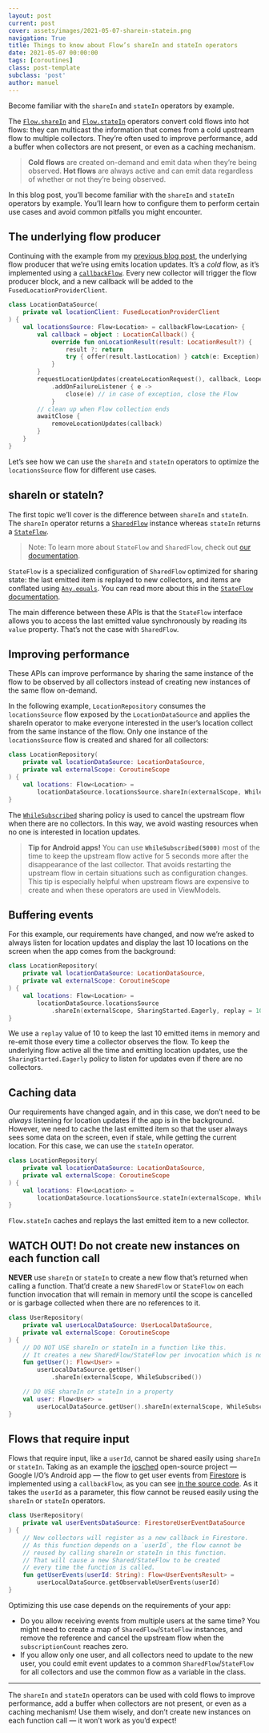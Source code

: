 ```yaml
---
layout: post
current: post
cover: assets/images/2021-05-07-sharein-statein.png
navigation: True
title: Things to know about Flow’s shareIn and stateIn operators
date: 2021-05-07 00:00:00
tags: [coroutines]
class: post-template
subclass: 'post'
author: manuel
---
```


Become familiar with the `shareIn` and `stateIn` operators by example.

The [`Flow.shareIn`](https://kotlin.github.io/kotlinx.coroutines/kotlinx-coroutines-core/kotlinx.coroutines.flow/share-in.html) and [`Flow.stateIn`](https://kotlin.github.io/kotlinx.coroutines/kotlinx-coroutines-core/kotlinx.coroutines.flow/state-in.html) operators convert cold flows into hot flows: they can multicast the information that comes from a cold upstream flow to multiple collectors. They’re often used to improve performance, add a buffer when collectors are not present, or even as a caching mechanism.

> **Cold flows** are created on-demand and emit data when they’re being observed. **Hot flows** are always active and can emit data regardless of whether or not they’re being observed.

In this blog post, you’ll become familiar with the `shareIn` and `stateIn` operators by example. You’ll learn how to configure them to perform certain use cases and avoid common pitfalls you might encounter.

## The underlying flow producer

Continuing with the example from my [previous blog post](https://manuelvivo.dev/coroutines-addrepeatingjob), the underlying flow producer that we’re using emits location updates. It’s a *cold* flow, as it’s implemented using a [`callbackFlow`](https://kotlin.github.io/kotlinx.coroutines/kotlinx-coroutines-core/kotlinx.coroutines.flow/callback-flow.html). Every new collector will trigger the flow producer block, and a new callback will be added to the `FusedLocationProviderClient`.

```kotlin
class LocationDataSource(
    private val locationClient: FusedLocationProviderClient
) {
    val locationsSource: Flow<Location> = callbackFlow<Location> {
        val callback = object : LocationCallback() {
            override fun onLocationResult(result: LocationResult?) {
                result ?: return
                try { offer(result.lastLocation) } catch(e: Exception) {}
            }
        }
        requestLocationUpdates(createLocationRequest(), callback, Looper.getMainLooper())
            .addOnFailureListener { e ->
                close(e) // in case of exception, close the Flow
            }
        // clean up when Flow collection ends
        awaitClose {
            removeLocationUpdates(callback)
        }
    }
}
```

Let’s see how we can use the `shareIn` and `stateIn` operators to optimize the `locationsSource` flow for different use cases.

## shareIn or stateIn?

The first topic we’ll cover is the difference between `shareIn` and `stateIn`. The `shareIn` operator returns a [`SharedFlow`](https://kotlin.github.io/kotlinx.coroutines/kotlinx-coroutines-core/kotlinx.coroutines.flow/-shared-flow/) instance whereas `stateIn` returns a [`StateFlow`](https://kotlin.github.io/kotlinx.coroutines/kotlinx-coroutines-core/kotlinx.coroutines.flow/-state-flow/index.html).

> Note: To learn more about `StateFlow` and `SharedFlow`, check out [our documentation](https://developer.android.com/kotlin/flow/stateflow-and-sharedflow).

`StateFlow` is a specialized configuration of `SharedFlow` optimized for sharing state: the last emitted item is replayed to new collectors, and items are conflated using [`Any.equals`](https://kotlinlang.org/api/latest/jvm/stdlib/kotlin/-any/equals.html). You can read more about this in the [`StateFlow` documentation](https://kotlin.github.io/kotlinx.coroutines/kotlinx-coroutines-core/kotlinx.coroutines.flow/-state-flow/index.html).

The main difference between these APIs is that the `StateFlow` interface allows you to access the last emitted value synchronously by reading its `value` property. That’s not the case with `SharedFlow`.

## Improving performance

These APIs can improve performance by sharing the same instance of the flow to be observed by all collectors instead of creating new instances of the same flow on-demand.

In the following example, `LocationRepository` consumes the `locationsSource` flow exposed by the `LocationDataSource` and applies the shareIn operator to make everyone interested in the user’s location collect from the same instance of the flow. Only one instance of the `locationsSource` flow is created and shared for all collectors:

```kotlin
class LocationRepository(
    private val locationDataSource: LocationDataSource,
    private val externalScope: CoroutineScope
) {
    val locations: Flow<Location> = 
        locationDataSource.locationsSource.shareIn(externalScope, WhileSubscribed())
}
```

The [`WhileSubscribed`](https://kotlin.github.io/kotlinx.coroutines/kotlinx-coroutines-core/kotlinx.coroutines.flow/-sharing-started/-while-subscribed.html) sharing policy is used to cancel the upstream flow when there are no collectors. In this way, we avoid wasting resources when no one is interested in location updates.

> **Tip for Android apps!** You can use **`WhileSubscribed(5000)`** most of the time to keep the upstream flow active for 5 seconds more after the disappearance of the last collector. That avoids restarting the upstream flow in certain situations such as configuration changes. This tip is especially helpful when upstream flows are expensive to create and when these operators are used in ViewModels.

## Buffering events

For this example, our requirements have changed, and now we’re asked to always listen for location updates and display the last 10 locations on the screen when the app comes from the background:

```kotlin
class LocationRepository(
    private val locationDataSource: LocationDataSource,
    private val externalScope: CoroutineScope
) {
    val locations: Flow<Location> = 
        locationDataSource.locationsSource
            .shareIn(externalScope, SharingStarted.Eagerly, replay = 10)
} 
```

We use a `replay` value of 10 to keep the last 10 emitted items in memory and re-emit those every time a collector observes the flow. To keep the underlying flow active all the time and emitting location updates, use the `SharingStarted.Eagerly` policy to listen for updates even if there are no collectors.

## Caching data

Our requirements have changed again, and in this case, we don’t need to be *always* listening for location updates if the app is in the background. However, we need to cache the last emitted item so that the user always sees some data on the screen, even if stale, while getting the current location. For this case, we can use the `stateIn` operator.

```kotlin
class LocationRepository(
    private val locationDataSource: LocationDataSource,
    private val externalScope: CoroutineScope
) {
    val locations: Flow<Location> = 
        locationDataSource.locationsSource.stateIn(externalScope, WhileSubscribed(), EmptyLocation)
}
```

`Flow.stateIn` caches and replays the last emitted item to a new collector.

## WATCH OUT! Do not create new instances on each function call

**NEVER** use `shareIn` or `stateIn` to create a new flow that’s returned when calling a function. That’d create a new `SharedFlow` or `StateFlow` on each function invocation that will remain in memory until the scope is cancelled or is garbage collected when there are no references to it.

```kotlin
class UserRepository(
    private val userLocalDataSource: UserLocalDataSource,
    private val externalScope: CoroutineScope
) {
    // DO NOT USE shareIn or stateIn in a function like this.
    // It creates a new SharedFlow/StateFlow per invocation which is not reused!
    fun getUser(): Flow<User> =
        userLocalDataSource.getUser()
            .shareIn(externalScope, WhileSubscribed())    

    // DO USE shareIn or stateIn in a property
    val user: Flow<User> = 
        userLocalDataSource.getUser().shareIn(externalScope, WhileSubscribed())
}
```

## Flows that require input

Flows that require input, like a `userId`, cannot be shared easily using `shareIn` or `stateIn`. Taking as an example the [iosched](https://github.com/google/iosched) open-source project — Google I/O’s Android app — the flow to get user events from [Firestore](https://firebase.google.com/docs/firestore/quickstart) is implemented using a `callbackFlow`, as you can see [in the source code](https://github.com/google/iosched/blob/main/shared/src/main/java/com/google/samples/apps/iosched/shared/data/userevent/FirestoreUserEventDataSource.kt#L107). As it takes the `userId` as a parameter, this flow cannot be reused easily using the `shareIn` or `stateIn` operators.

```kotlin
class UserRepository(
    private val userEventsDataSource: FirestoreUserEventDataSource
) {
    // New collectors will register as a new callback in Firestore.
    // As this function depends on a `userId`, the flow cannot be
    // reused by calling shareIn or stateIn in this function.
    // That will cause a new Shared/StateFlow to be created
    // every time the function is called.
    fun getUserEvents(userId: String): Flow<UserEventsResult> =
        userLocalDataSource.getObservableUserEvents(userId)
}
```

Optimizing this use case depends on the requirements of your app:

* Do you allow receiving events from multiple users at the same time? You might need to create a map of `SharedFlow`/`StateFlow` instances, and remove the reference and cancel the upstream flow when the `subscriptionCount` reaches zero.
* If you allow only one user, and all collectors need to update to the new user, you could emit event updates to a common `SharedFlow`/`StateFlow` for all collectors and use the common flow as a variable in the class.

---

The `shareIn` and `stateIn` operators can be used with cold flows to improve performance, add a buffer when collectors are not present, or even as a caching mechanism! Use them wisely, and don’t create new instances on each function call — it won’t work as you’d expect!

